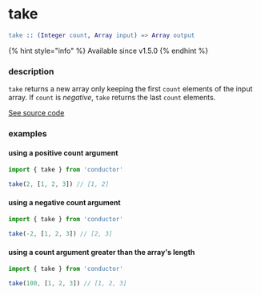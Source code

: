 # take

```erlang
take :: (Integer count, Array input) => Array output
```

{% hint style="info" %}
Available since v1.5.0
{% endhint %}

### description

`take` returns a new array only keeping the first `count` elements of the input array. If `count` is _negative_, `take` returns the last `count` elements.

[See source code](https://github.com/WaldoJeffers/conductor/blob/master/src/take.js)

### examples

#### using a positive count argument

```javascript
import { take } from 'conductor'

take(2, [1, 2, 3]) // [1, 2]
```

#### using a negative count argument

```javascript
import { take } from 'conductor'

take(-2, [1, 2, 3]) // [2, 3]
```

#### using a count argument greater than the array's length

```javascript
import { take } from 'conductor'

take(100, [1, 2, 3]) // [1, 2, 3]
```
